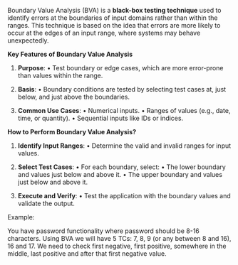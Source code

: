 Boundary Value Analysis (BVA) is a **black-box testing technique** used to identify errors at the boundaries of input domains rather than within the ranges. This technique is based on the idea that errors are more likely to occur at the edges of an input range, where systems may behave unexpectedly.

**Key Features of Boundary Value Analysis**

1. **Purpose**:
• Test boundary or edge cases, which are more error-prone than values within the range.

2. **Basis**:
• Boundary conditions are tested by selecting test cases at, just below, and just above the boundaries.

3. **Common Use Cases**:
• Numerical inputs.
• Ranges of values (e.g., date, time, or quantity).
• Sequential inputs like IDs or indices.

**How to Perform Boundary Value Analysis?**

1. **Identify Input Ranges**:
• Determine the valid and invalid ranges for input values.

2. **Select Test Cases**:
• For each boundary, select:
• The lower boundary and values just below and above it.
• The upper boundary and values just below and above it.

3. **Execute and Verify**:
• Test the application with the boundary values and validate the output.

Example:

You have password functionality where password should be 8-16 characters. Using BVA we will have 5 TCs: 7, 8, 9 (or any between 8 and 16), 16 and 17. We need to check first negative, first positive, somewhere in the middle, last positive and after that first negative value. 
